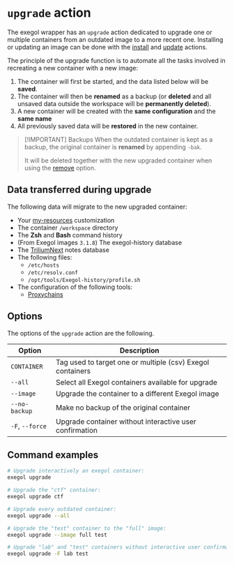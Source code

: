 # `upgrade` action <Badge type="pro"/> <Badge type="enterprise"/>

The exegol wrapper has an `upgrade` action dedicated to upgrade 
one or multiple containers from an outdated image to a more recent one.
Installing or updating an image can be done with the [install](/wrapper/cli/install) and [update](/wrapper/cli/update) actions.

The principle of the upgrade function is to automate all the tasks involved 
in recreating a new container with a new image:
1. The container will first be started, and the data listed below will be **saved**.
2. The container will then be **renamed** as a backup (or **deleted** and all unsaved data outside the workspace will be **permanently deleted**).
3. A new container will be created with the **same configuration** and the **same name**
4. All previously saved data will be **restored** in the new container.

> [!IMPORTANT] Backups
> When the outdated container is kept as a backup, the original container is **renamed** by appending `-bak`. 
> 
> It will be deleted together with the new upgraded container when using the [remove](/wrapper/cli/remove) option.

## Data transferred during upgrade

The following data will migrate to the new upgraded container:
- Your [my-resources](/images/my-resources) customization
- The container `/workspace` directory
- The **Zsh** and **Bash** command history
- (From Exegol images `3.1.8`) The exegol-history database
- The [TriliumNext](https://github.com/TriliumNext/Trilium) notes database
- The following files:
  - `/etc/hosts`
  - `/etc/resolv.conf`
  - `/opt/tools/Exegol-history/profile.sh`
- The configuration of the following tools: 
  - [Proxychains](https://github.com/haad/proxychains)

## Options

The options of the `upgrade` action are the following.

| Option          | Description                                                |
|-----------------|------------------------------------------------------------|
| `CONTAINER`     | Tag used to target one or multiple (csv) Exegol containers |
| `--all`         | Select all Exegol containers available for upgrade         |
| `--image`       | Upgrade the container to a different Exegol image          |
| `--no-backup`   | Make no backup of the original container                   |
| `-F`, `--force` | Upgrade container without interactive user confirmation    |

## Command examples

``` bash
# Upgrade interactively an exegol container:
exegol upgrade

# Upgrade the "ctf" container:
exegol upgrade ctf

# Upgrade every outdated container:
exegol upgrade --all

# Upgrade the "test" container to the "full" image:
exegol upgrade --image full test

# Upgrade "lab" and "test" containers without interactive user confirmation:
exegol upgrade -F lab test
```
